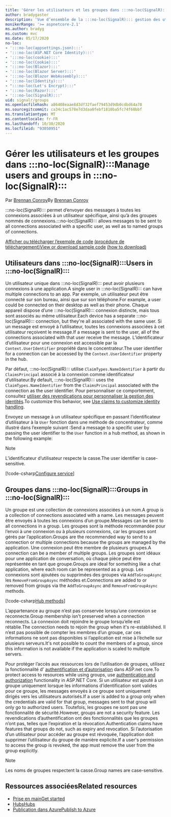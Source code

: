 ```yaml
---
title: 'Gérer les utilisateurs et les groupes dans :::no-loc(SignalR):::'
author: bradygaster
description: 'Vue d’ensemble de la :::no-loc(SignalR)::: gestion des utilisateurs et des groupes ASP.net core.'
monikerRange: '>= aspnetcore-2.1'
ms.author: bradyg
ms.custom: mvc
ms.date: 05/17/2020
no-loc:
- ':::no-loc(appsettings.json):::'
- ':::no-loc(ASP.NET Core Identity):::'
- ':::no-loc(cookie):::'
- ':::no-loc(Cookie):::'
- ':::no-loc(Blazor):::'
- ':::no-loc(Blazor Server):::'
- ':::no-loc(Blazor WebAssembly):::'
- ':::no-loc(Identity):::'
- ":::no-loc(Let's Encrypt):::"
- ':::no-loc(Razor):::'
- ':::no-loc(SignalR):::'
uid: signalr/groups
ms.openlocfilehash: a86408eaae8d3df32faef79453d9db0cdbd64a78
ms.sourcegitcommit: ca34c1ac578e7d3daa0febf1810ba5fc74f60bbf
ms.translationtype: MT
ms.contentlocale: fr-FR
ms.lasthandoff: 10/30/2020
ms.locfileid: "93050951"
---
```

# <a name="manage-users-and-groups-in-no-locsignalr"></a><span data-ttu-id="54699-103">Gérer les utilisateurs et les groupes dans :::no-loc(SignalR):::</span><span class="sxs-lookup"><span data-stu-id="54699-103">Manage users and groups in :::no-loc(SignalR):::</span></span>

<span data-ttu-id="54699-104">Par [Brennan Conroy](https://github.com/BrennanConroy)</span><span class="sxs-lookup"><span data-stu-id="54699-104">By [Brennan Conroy](https://github.com/BrennanConroy)</span></span>

<span data-ttu-id="54699-105">:::no-loc(SignalR)::: permet d’envoyer des messages à toutes les connexions associées à un utilisateur spécifique, ainsi qu’à des groupes nommés de connexions.</span><span class="sxs-lookup"><span data-stu-id="54699-105">:::no-loc(SignalR)::: allows messages to be sent to all connections associated with a specific user, as well as to named groups of connections.</span></span>

<span data-ttu-id="54699-106">[Afficher ou télécharger l’exemple de code](https://github.com/dotnet/AspNetCore.Docs/tree/master/aspnetcore/signalr/groups/sample/) [(procédure de téléchargement)](xref:index#how-to-download-a-sample)</span><span class="sxs-lookup"><span data-stu-id="54699-106">[View or download sample code](https://github.com/dotnet/AspNetCore.Docs/tree/master/aspnetcore/signalr/groups/sample/) [(how to download)](xref:index#how-to-download-a-sample)</span></span>

## <a name="users-in-no-locsignalr"></a><span data-ttu-id="54699-107">Utilisateurs dans :::no-loc(SignalR):::</span><span class="sxs-lookup"><span data-stu-id="54699-107">Users in :::no-loc(SignalR):::</span></span>

<span data-ttu-id="54699-108">Un utilisateur unique dans :::no-loc(SignalR)::: peut avoir plusieurs connexions à une application.</span><span class="sxs-lookup"><span data-stu-id="54699-108">A single user in :::no-loc(SignalR)::: can have multiple connections to an app.</span></span> <span data-ttu-id="54699-109">Par exemple, un utilisateur peut être connecté sur son bureau, ainsi que sur son téléphone.</span><span class="sxs-lookup"><span data-stu-id="54699-109">For example, a user could be connected on their desktop as well as their phone.</span></span> <span data-ttu-id="54699-110">Chaque appareil dispose d’une :::no-loc(SignalR)::: connexion distincte, mais tous sont associés au même utilisateur.</span><span class="sxs-lookup"><span data-stu-id="54699-110">Each device has a separate :::no-loc(SignalR)::: connection, but they're all associated with the same user.</span></span> <span data-ttu-id="54699-111">Si un message est envoyé à l’utilisateur, toutes les connexions associées à cet utilisateur reçoivent le message.</span><span class="sxs-lookup"><span data-stu-id="54699-111">If a message is sent to the user, all of the connections associated with that user receive the message.</span></span> <span data-ttu-id="54699-112">L’identificateur d’utilisateur pour une connexion est accessible par la `Context.UserIdentifier` propriété dans le concentrateur.</span><span class="sxs-lookup"><span data-stu-id="54699-112">The user identifier for a connection can be accessed by the `Context.UserIdentifier` property in the hub.</span></span>

<span data-ttu-id="54699-113">Par défaut, :::no-loc(SignalR)::: utilise `ClaimTypes.NameIdentifier` à partir du `ClaimsPrincipal` associé à la connexion comme identificateur d’utilisateur.</span><span class="sxs-lookup"><span data-stu-id="54699-113">By default, :::no-loc(SignalR)::: uses the `ClaimTypes.NameIdentifier` from the `ClaimsPrincipal` associated with the connection as the user identifier.</span></span> <span data-ttu-id="54699-114">Pour personnaliser ce comportement, consultez [utiliser des revendications pour personnaliser la gestion des identités](xref:signalr/authn-and-authz#use-claims-to-customize-identity-handling).</span><span class="sxs-lookup"><span data-stu-id="54699-114">To customize this behavior, see [Use claims to customize identity handling](xref:signalr/authn-and-authz#use-claims-to-customize-identity-handling).</span></span>

<span data-ttu-id="54699-115">Envoyez un message à un utilisateur spécifique en passant l’identificateur d’utilisateur à la `User` fonction dans une méthode de concentrateur, comme illustré dans l’exemple suivant :</span><span class="sxs-lookup"><span data-stu-id="54699-115">Send a message to a specific user by passing the user identifier to the `User` function in a hub method, as shown in the following example:</span></span>

> [!NOTE]
> <span data-ttu-id="54699-116">L’identificateur d’utilisateur respecte la casse.</span><span class="sxs-lookup"><span data-stu-id="54699-116">The user identifier is case-sensitive.</span></span>

[!code-csharp[Configure service](groups/sample/Hubs/ChatHub.cs?range=29-32)]

## <a name="groups-in-no-locsignalr"></a><span data-ttu-id="54699-117">Groupes dans :::no-loc(SignalR):::</span><span class="sxs-lookup"><span data-stu-id="54699-117">Groups in :::no-loc(SignalR):::</span></span>

<span data-ttu-id="54699-118">Un groupe est une collection de connexions associées à un nom.</span><span class="sxs-lookup"><span data-stu-id="54699-118">A group is a collection of connections associated with a name.</span></span> <span data-ttu-id="54699-119">Les messages peuvent être envoyés à toutes les connexions d’un groupe.</span><span class="sxs-lookup"><span data-stu-id="54699-119">Messages can be sent to all connections in a group.</span></span> <span data-ttu-id="54699-120">Les groupes sont la méthode recommandée pour l’envoi à une connexion ou à plusieurs connexions, car les groupes sont gérés par l’application.</span><span class="sxs-lookup"><span data-stu-id="54699-120">Groups are the recommended way to send to a connection or multiple connections because the groups are managed by the application.</span></span> <span data-ttu-id="54699-121">Une connexion peut être membre de plusieurs groupes.</span><span class="sxs-lookup"><span data-stu-id="54699-121">A connection can be a member of multiple groups.</span></span> <span data-ttu-id="54699-122">Les groupes sont idéaux pour une application de conversation, où chaque pièce peut être représentée en tant que groupe.</span><span class="sxs-lookup"><span data-stu-id="54699-122">Groups are ideal for something like a chat application, where each room can be represented as a group.</span></span> <span data-ttu-id="54699-123">Les connexions sont ajoutées ou supprimées des groupes via `AddToGroupAsync` les `RemoveFromGroupAsync` méthodes et.</span><span class="sxs-lookup"><span data-stu-id="54699-123">Connections are added to or removed from groups via the `AddToGroupAsync` and `RemoveFromGroupAsync` methods.</span></span>

[!code-csharp[Hub methods](groups/sample/Hubs/ChatHub.cs?range=15-27)]

<span data-ttu-id="54699-124">L’appartenance au groupe n’est pas conservée lorsqu’une connexion se reconnecte.</span><span class="sxs-lookup"><span data-stu-id="54699-124">Group membership isn't preserved when a connection reconnects.</span></span> <span data-ttu-id="54699-125">La connexion doit rejoindre le groupe lorsqu’elle est rétablie.</span><span class="sxs-lookup"><span data-stu-id="54699-125">The connection needs to rejoin the group when it's re-established.</span></span> <span data-ttu-id="54699-126">Il n’est pas possible de compter les membres d’un groupe, car ces informations ne sont pas disponibles si l’application est mise à l’échelle sur plusieurs serveurs.</span><span class="sxs-lookup"><span data-stu-id="54699-126">It's not possible to count the members of a group, since this information is not available if the application is scaled to multiple servers.</span></span>

<span data-ttu-id="54699-127">Pour protéger l’accès aux ressources lors de l’utilisation de groupes, utilisez la fonctionnalité d' [authentification et d’autorisation](xref:signalr/authn-and-authz) dans ASP.net core.</span><span class="sxs-lookup"><span data-stu-id="54699-127">To protect access to resources while using groups, use [authentication and authorization](xref:signalr/authn-and-authz) functionality in ASP.NET Core.</span></span> <span data-ttu-id="54699-128">Si un utilisateur est ajouté à un groupe uniquement lorsque les informations d’identification sont valides pour ce groupe, les messages envoyés à ce groupe sont uniquement dirigés vers les utilisateurs autorisés.</span><span class="sxs-lookup"><span data-stu-id="54699-128">If a user is added to a group only when the credentials are valid for that group, messages sent to that group will only go to authorized users.</span></span> <span data-ttu-id="54699-129">Toutefois, les groupes ne sont pas une fonctionnalité de sécurité.</span><span class="sxs-lookup"><span data-stu-id="54699-129">However, groups are not a security feature.</span></span> <span data-ttu-id="54699-130">Les revendications d’authentification ont des fonctionnalités que les groupes n’ont pas, telles que l’expiration et la révocation.</span><span class="sxs-lookup"><span data-stu-id="54699-130">Authentication claims have features that groups do not, such as expiry and revocation.</span></span> <span data-ttu-id="54699-131">Si l’autorisation d’un utilisateur pour accéder au groupe est révoquée, l’application doit supprimer l’utilisateur du groupe de manière explicite.</span><span class="sxs-lookup"><span data-stu-id="54699-131">If a user's permission to access the group is revoked, the app must remove the user from the group explicitly.</span></span>

> [!NOTE]
> <span data-ttu-id="54699-132">Les noms de groupes respectent la casse.</span><span class="sxs-lookup"><span data-stu-id="54699-132">Group names are case-sensitive.</span></span>

## <a name="related-resources"></a><span data-ttu-id="54699-133">Ressources associées</span><span class="sxs-lookup"><span data-stu-id="54699-133">Related resources</span></span>

* [<span data-ttu-id="54699-134">Prise en main</span><span class="sxs-lookup"><span data-stu-id="54699-134">Get started</span></span>](xref:tutorials/signalr)
* [<span data-ttu-id="54699-135">Hubs</span><span class="sxs-lookup"><span data-stu-id="54699-135">Hubs</span></span>](xref:signalr/hubs)
* [<span data-ttu-id="54699-136">Publication dans Azure</span><span class="sxs-lookup"><span data-stu-id="54699-136">Publish to Azure</span></span>](xref:signalr/publish-to-azure-web-app)
